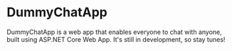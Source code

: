 ﻿# DummyChatApp
DummyChatApp is a web app that enables everyone to chat with anyone, built using ASP.NET Core Web App. It's still in development, so stay tunes! 
